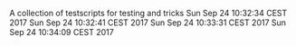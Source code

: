 A collection of testscripts for testing and tricks
Sun Sep 24 10:32:34 CEST 2017
Sun Sep 24 10:32:41 CEST 2017
Sun Sep 24 10:33:31 CEST 2017
Sun Sep 24 10:34:09 CEST 2017
